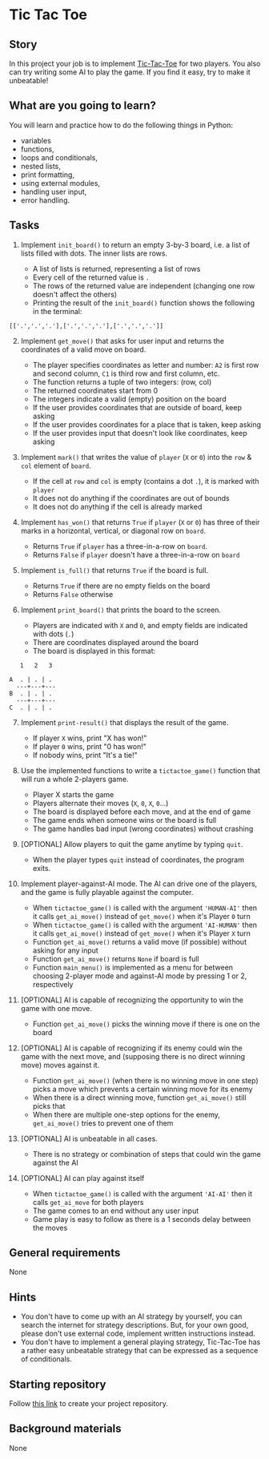 # Tic Tac Toe

## Story

In this project your job is to implement [Tic-Tac-Toe](https://en.wikipedia.org/wiki/Tic-tac-toe) for two players.
You also can try writing some AI to play the game. If you find it easy, try to make it unbeatable!

## What are you going to learn?

You will learn and practice how to do the following things in Python:

- variables
- functions,
- loops and conditionals,
- nested lists,
- print formatting,
- using external modules,
- handling user input,
- error handling.

## Tasks


1. Implement `init_board()` to return an empty 3-by-3 board, i.e. a list of lists filled with dots. The inner lists are rows.

    - A list of lists is returned, representing a list of rows
    - Every cell of the returned value is `.`
    - The rows of the returned value are independent (changing one row doesn't affect the others)
    - Printing the result of the `init_board()` function shows the following in the terminal: 
```
[['.','.','.'],['.','.','.'],['.','.','.']]
```

2. Implement `get_move()` that asks for user input and returns the coordinates of a valid move on board.

    - The player specifies coordinates as letter and number: `A2` is first row and second column, `C1` is third row and first column, etc.
    - The function returns a tuple of two integers: (row, col)
    - The returned coordinates start from 0
    - The integers indicate a valid (empty) position on the board
    - If the user provides coordinates that are outside of board, keep asking
    - If the user provides coordinates for a place that is taken, keep asking
    - If the user provides input that doesn't look like coordinates, keep asking

3. Implement `mark()` that writes the value of `player` (`X` or `0`) into the  `row` & `col` element of `board`.

    - If the cell at `row` and `col` is empty (contains a dot `.`), it is marked with `player`
    - It does not do anything if the coordinates are out of bounds
    - It does not do anything if the cell is already marked

4. Implement `has_won()` that returns `True` if `player` (`X` or `0`)  has three of their marks in a horizontal, vertical, or diagonal row on `board`.

    - Returns `True` if `player` has a three-in-a-row on `board`.
    - Returns `False` if `player` doesn't have a three-in-a-row on `board`

5. Implement `is_full()` that returns `True` if the board is full.

    - Returns `True` if there are no empty fields on the board
    - Returns `False` otherwise

6. Implement `print_board()` that prints the board to the screen.

    - Players are indicated with `X` and `0`, and empty fields are indicated with dots (`.`)
    - There are coordinates displayed around the board
    - The board is displayed in this format:
```
   1   2   3

A  . | . | .
  ---+---+---
B  . | . | .
  ---+---+---
C  . | . | .
```

7. Implement `print-result()` that displays the result of the game.

    - If player `X` wins, print "X has won!"
    - If player `0` wins, print "0 has won!"
    - If nobody wins, print "It's a tie!"

8. Use the implemented functions to write a `tictactoe_game()` function that will run a whole 2-players game.

    - Player X starts the game
    - Players alternate their moves (`X`, `0`, `X`, `0`...)
    - The board is displayed before each move, and at the end of game
    - The game ends when someone wins or the board is full
    - The game handles bad input (wrong coordinates) without crashing

9. [OPTIONAL] Allow players to quit the game anytime by typing `quit`.

    - When the player types `quit` instead of coordinates, the program exits.

10. Implement player-against-AI mode. The AI can drive one of the players, and the game is fully playable against the computer.

    - When `tictactoe_game()` is called with the argument `'HUMAN-AI'` then it calls `get_ai_move()` instead of `get_move()` when it's Player `0` turn
    - When `tictactoe_game()` is called with the argument `'AI-HUMAN'` then it calls `get_ai_move()` instead of `get_move()` when it's Player `X` turn
    - Function `get_ai_move()` returns a valid move (if possible) without asking for any input
    - Function `get_ai_move()` returns `None` if board is full
    - Function `main_menu()` is implemented as a menu for between choosing 2-player mode and against-AI mode by pressing 1 or 2, respectively

11. [OPTIONAL] AI is capable of recognizing the opportunity to win the game with one move.

    - Function `get_ai_move()` picks the winning move if there is one on the board

12. [OPTIONAL] AI is capable of recognizing if its enemy could win the game with the next move, and (supposing there is no direct winning move) moves against it.

    - Function `get_ai_move()` (when there is no winning move in one step) picks a move which prevents a certain winning move for its enemy
    - When there is a direct winning move, function `get_ai_move()` still picks that
    - When there are multiple one-step options for the enemy, `get_ai_move()` tries to prevent one of them

13. [OPTIONAL] AI is unbeatable in all cases.

    - There is no strategy or combination of steps that could win the game against the AI

14. [OPTIONAL] AI can play against itself

    - When `tictactoe_game()` is called with the argument `'AI-AI'` then it calls `get_ai_move` for both players
    - The game comes to an end without any user input
    - Game play is easy to follow as there is a 1 seconds delay between the moves


## General requirements


None

## Hints

- You don't have to come up with an AI strategy by yourself, you can search the internet
  for strategy descriptions. But, for your own good, please don't use external code,
  implement written instructions instead.
- You don't have to implement a general playing strategy, Tic-Tac-Toe has a rather
  easy unbeatable strategy that can be expressed as a sequence of conditionals.

## Starting repository

Follow [this link](https://journey.code.cool/v2/project/team/blueprint/tic-tac-toe/python) to create your project repository.

## Background materials

None
